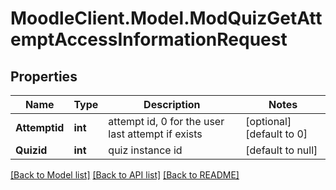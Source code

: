 # MoodleClient.Model.ModQuizGetAttemptAccessInformationRequest

## Properties

Name | Type | Description | Notes
------------ | ------------- | ------------- | -------------
**Attemptid** | **int** | attempt id, 0 for the user last attempt if exists | [optional] [default to 0]
**Quizid** | **int** | quiz instance id | [default to null]

[[Back to Model list]](../README.md#documentation-for-models) [[Back to API list]](../README.md#documentation-for-api-endpoints) [[Back to README]](../README.md)

